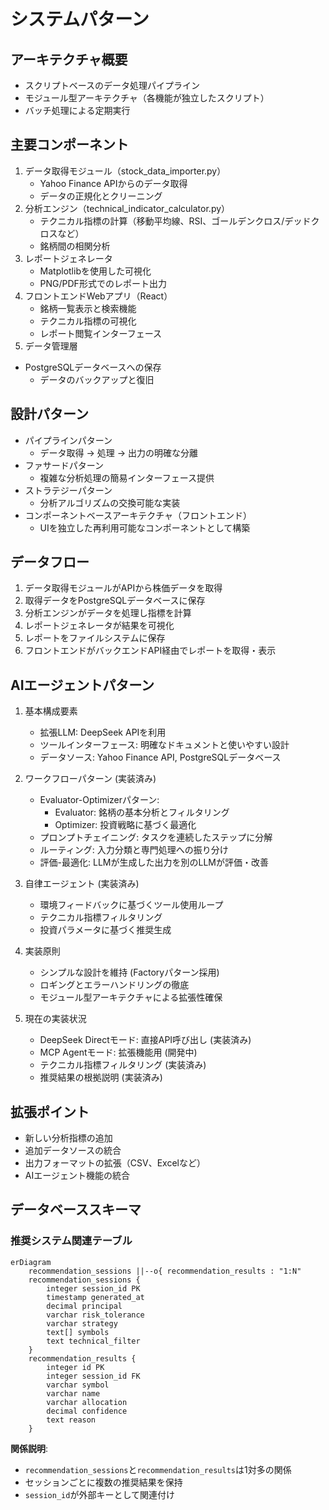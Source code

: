 # システムパターン

## アーキテクチャ概要
- スクリプトベースのデータ処理パイプライン
- モジュール型アーキテクチャ（各機能が独立したスクリプト）
- バッチ処理による定期実行

## 主要コンポーネント
1. データ取得モジュール（stock_data_importer.py）
   - Yahoo Finance APIからのデータ取得
   - データの正規化とクリーニング
2. 分析エンジン（technical_indicator_calculator.py）
   - テクニカル指標の計算（移動平均線、RSI、ゴールデンクロス/デッドクロスなど）
   - 銘柄間の相関分析
3. レポートジェネレータ
   - Matplotlibを使用した可視化
   - PNG/PDF形式でのレポート出力
4. フロントエンドWebアプリ（React）
   - 銘柄一覧表示と検索機能
   - テクニカル指標の可視化
   - レポート閲覧インターフェース
5. データ管理層
- PostgreSQLデータベースへの保存
   - データのバックアップと復旧

## 設計パターン
- パイプラインパターン
  - データ取得 → 処理 → 出力の明確な分離
- ファサードパターン
  - 複雑な分析処理の簡易インターフェース提供
- ストラテジーパターン
  - 分析アルゴリズムの交換可能な実装
- コンポーネントベースアーキテクチャ（フロントエンド）
  - UIを独立した再利用可能なコンポーネントとして構築

## データフロー
1. データ取得モジュールがAPIから株価データを取得
2. 取得データをPostgreSQLデータベースに保存
3. 分析エンジンがデータを処理し指標を計算
4. レポートジェネレータが結果を可視化
5. レポートをファイルシステムに保存
6. フロントエンドがバックエンドAPI経由でレポートを取得・表示

## AIエージェントパターン
1. 基本構成要素
   - 拡張LLM: DeepSeek APIを利用
   - ツールインターフェース: 明確なドキュメントと使いやすい設計
   - データソース: Yahoo Finance API, PostgreSQLデータベース

2. ワークフローパターン (実装済み)
   - Evaluator-Optimizerパターン:
     - Evaluator: 銘柄の基本分析とフィルタリング
     - Optimizer: 投資戦略に基づく最適化
   - プロンプトチェイニング: タスクを連続したステップに分解
   - ルーティング: 入力分類と専門処理への振り分け
   - 評価-最適化: LLMが生成した出力を別のLLMが評価・改善

3. 自律エージェント (実装済み)
   - 環境フィードバックに基づくツール使用ループ
   - テクニカル指標フィルタリング
   - 投資パラメータに基づく推奨生成

4. 実装原則
   - シンプルな設計を維持 (Factoryパターン採用)
   - ロギングとエラーハンドリングの徹底
   - モジュール型アーキテクチャによる拡張性確保

5. 現在の実装状況
   - DeepSeek Directモード: 直接API呼び出し (実装済み)
   - MCP Agentモード: 拡張機能用 (開発中)
   - テクニカル指標フィルタリング (実装済み)
   - 推奨結果の根拠説明 (実装済み)

## 拡張ポイント
- 新しい分析指標の追加
- 追加データソースの統合
- 出力フォーマットの拡張（CSV、Excelなど）
- AIエージェント機能の統合

## データベーススキーマ

### 推奨システム関連テーブル
```mermaid
erDiagram
    recommendation_sessions ||--o{ recommendation_results : "1:N"
    recommendation_sessions {
        integer session_id PK
        timestamp generated_at
        decimal principal
        varchar risk_tolerance
        varchar strategy
        text[] symbols
        text technical_filter
    }
    recommendation_results {
        integer id PK
        integer session_id FK
        varchar symbol
        varchar name
        varchar allocation
        decimal confidence
        text reason
    }
```

**関係説明**:
- `recommendation_sessions`と`recommendation_results`は1対多の関係
- セッションごとに複数の推奨結果を保持
- `session_id`が外部キーとして関連付け
